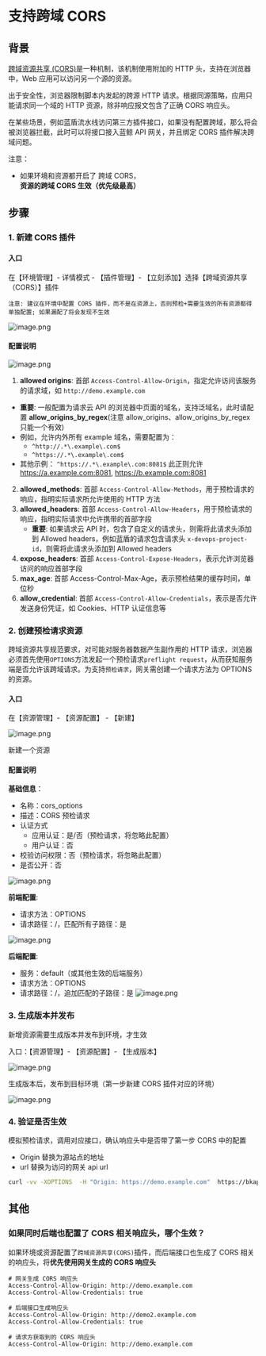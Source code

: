 # 支持跨域 CORS


## 背景

[跨域资源共享 (CORS)](https://developer.mozilla.org/zh-CN/docs/Web/HTTP/Access_control_CORS)是一种机制，该机制使用附加的 HTTP 头，支持在浏览器中，Web 应用可以访问另一个源的资源。

出于安全性，浏览器限制脚本内发起的跨源 HTTP 请求。根据同源策略，应用只能请求同一个域的 HTTP 资源，除非响应报文包含了正确 CORS 响应头。

在某些场景，例如蓝盾流水线访问第三方插件接口，如果没有配置跨域，那么将会被浏览器拦截，此时可以将接口接入蓝鲸 API 网关，并且绑定 CORS 插件解决跨域问题。


注意：
- 如果环境和资源都开启了 跨域 CORS，**资源的跨域 CORS 生效（优先级最高）**

## 步骤

### 1. 新建 CORS 插件

#### 入口

在【环境管理】- 详情模式 - 【插件管理】- 【立刻添加】选择【跨域资源共享（CORS）】插件

`注意: 建议在环境中配置 CORS 插件，而不是在资源上，否则预检+需要生效的所有资源都得单独配置; 如果漏配了将会发现不生效`

![image.png](./media/cors-01.png)

#### 配置说明

![image.png](./media/cors-02.png)

1. **allowed origins**: 首部 `Access-Control-Allow-Origin`，指定允许访问该服务的请求域，如 `http://demo.example.com`
  - **重要**: 一般配置为请求云 API 的浏览器中页面的域名，支持泛域名，此时请配置 **allow_origins_by_regex**(注意 allow_origins、allow_origins_by_regex 只能一个有效)
  - 例如，允许内外所有 example 域名，需要配置为：
    - `^http://.*\.example\.com$`
    - `^https://.*\.example\.com$`
  - 其他示例： `^https://.*\.example\.com:8081$`  此正则允许 https://a.example.com:8081, https://b.example.com:8081
2. **allowed_methods**: 首部 `Access-Control-Allow-Methods`，用于预检请求的响应，指明实际请求所允许使用的 HTTP 方法
3. **allowed_headers**: 首部 `Access-Control-Allow-Headers`，用于预检请求的响应，指明实际请求中允许携带的首部字段
    - **重要**: 如果请求云 API 时，包含了自定义的请求头，则需将此请求头添加到 Allowed headers，例如蓝盾的请求包含请求头 `x-devops-project-id`，则需将此请求头添加到 Allowed headers
4. **expose_headers**: 首部 `Access-Control-Expose-Headers`，表示允许浏览器访问的响应首部字段
5. **max_age**: 首部 Access-Control-Max-Age，表示预检结果的缓存时间，单位秒
6. **allow_credential**: 首部 `Access-Control-Allow-Credentials`，表示是否允许发送身份凭证，如 Cookies、HTTP 认证信息等

### 2. 创建预检请求资源

跨域资源共享规范要求，对可能对服务器数据产生副作用的 HTTP 请求，浏览器必须首先使用`OPTIONS`方法发起一个预检请求`preflight request`，从而获知服务端是否允许该跨域请求。为支持`预检请求`，网关需创建一个请求方法为 OPTIONS 的资源。

#### 入口

在【资源管理】- 【资源配置】 - 【新建】

![image.png](./media/cors-03.png)

新建一个资源

#### 配置说明

**基础信息**：
- 名称：cors_options
- 描述：CORS 预检请求
- 认证方式
  - 应用认证：是/否（预检请求，将忽略此配置）
  - 用户认证：否
- 校验访问权限：否（预检请求，将忽略此配置）
- 是否公开：否

![image.png](./media/cors-04.png)

**前端配置**:
- 请求方法：OPTIONS
- 请求路径：/，匹配所有子路径：是

![image.png](./media/cors-05.png)

**后端配置**:
- 服务：default（或其他生效的后端服务）
- 请求方法：OPTIONS
- 请求路径：/，追加匹配的子路径：是
![image.png](./media/cors-06.png)

### 3. 生成版本并发布

新增资源需要生成版本并发布到环境，才生效

入口：【资源管理】- 【资源配置】- 【生成版本】

![image.png](./media/cors-07.png)

生成版本后，发布到目标环境（第一步新建 CORS 插件对应的环境）

![image.png](./media/cors-08.png)

### 4. 验证是否生效

模拟预检请求，调用对应接口，确认响应头中是否带了第一步 CORS 中的配置

- Origin 替换为源站点的地址
- url 替换为访问的网关 api url

```bash
curl -vv -XOPTIONS  -H "Origin: https://demo.example.com"  https://bkapi.example.com/xxxxx/prod/aaa/bbb/ccc
```

## 其他

### 如果同时后端也配置了 CORS 相关响应头，哪个生效？

如果环境或资源配置了`跨域资源共享(CORS)`插件，而后端接口也生成了 CORS 相关的响应头，将**优先使用网关生成的 CORS 响应头**

```
# 网关生成 CORS 响应头
Access-Control-Allow-Origin: http://demo.example.com
Access-Control-Allow-Credentials: true

# 后端接口生成响应头
Access-Control-Allow-Origin: http://demo2.example.com
Access-Control-Allow-Credentials: true

# 请求方获取到的 CORS 响应头
Access-Control-Allow-Origin: http://demo.example.com
```